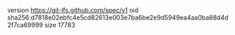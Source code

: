 version https://git-lfs.github.com/spec/v1
oid sha256:d7818e02ebfc4e5cd82613e003e7ba6be2e9d5949ea4aa0ba88d4d2f7ca69999
size 17783
